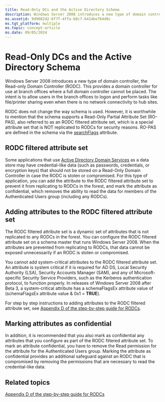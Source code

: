 ```yaml
---
title: Read-Only DCs and the Active Directory Schema
description: Windows Server 2008 introduces a new type of domain controller, the Read-only Domain Controller (RODC).
ms.assetid: 9d9082d2-6f7f-4ffa-b8c7-6414be764d0c
ms.tgt_platform: multiple
ms.topic: concept-article
ms.date: 09/05/2024
---
```


# Read-Only DCs and the Active Directory Schema

Windows Server 2008 introduces a new type of domain controller, the Read-only Domain Controller (RODC). This provides a domain controller for use at branch offices where a full domain controller cannot be placed. The intent is to allow users in the branch offices to logon and perform tasks like file/printer sharing even when there is no network connectivity to hub sites.

RODC does not change the way schema is used. However, it is worthwhile to mention that the schema supports a Read-Only Partial Attribute Set (RO-PAS), also referred to as an RODC filtered attribute set, which is a special attribute set that is NOT replicated to RODCs for security reasons. RO-PAS are defined in the schema via the [searchFlags](/windows/win32/ADSchema/a-searchflags) attribute.

## RODC filtered attribute set

Some applications that use [Active Directory Domain Services](active-directory-domain-services.md) as a data store may have credential-like data (such as passwords, credentials, or encryption keys) that should not be stored on a Read-Only Domain Controller in case the RODC is stolen or compromised. For this type of application, you can add the attribute to the RODC filtered attribute set to prevent it from replicating to RODCs in the forest, and mark the attribute as confidential, which removes the ability to read the data for members of the Authenticated Users group (including any RODCs).

## Adding attributes to the RODC filtered attribute set

The RODC filtered attribute set is a dynamic set of attributes that is not replicated to any RODCs in the forest. You can configure the RODC filtered attribute set on a schema master that runs Windows Server 2008. When the attributes are prevented from replicating to RODCs, that data cannot be exposed unnecessarily if an RODC is stolen or compromised.

You cannot add system-critical attributes to the RODC filtered attribute set. An attribute is system critical if it is required for AD DS, Local Security Authority (LSA), Security Accounts Manager (SAM), and any of Microsoft-specific Security Service Providers, such as the Kerberos authentication protocol, to function properly. In releases of Windows Server 2008 after Beta 3, a system-critical attribute has a schemaFlagsEx attribute value of (schemaFlagsEx attribute value & 0x1 = **TRUE**).

For step by step instructions to adding attributes to the RODC filtered attribute set, see [Appendix D of the step-by-step guide for RODCs]( /previous-versions/windows/it-pro/windows-server-2008-R2-and-2008/cc772331(v=ws.10)).

## Marking attributes as confidential

In addition, it is recommended that you also mark as confidential any attributes that you configure as part of the RODC filtered attribute set. To mark an attribute confidential, you have to remove the Read permission for the attribute for the Authenticated Users group. Marking the attribute as confidential provides an additional safeguard against an RODC that is compromised by removing the permissions that are necessary to read the credential-like data.

## Related topics

[Appendix D of the step-by-step guide for RODCs]( /previous-versions/windows/it-pro/windows-server-2008-R2-and-2008/cc772331(v=ws.10))

